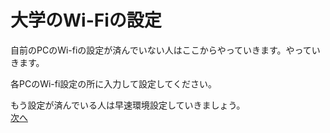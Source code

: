 # 大学のWi-Fiの設定  
自前のPCのWi-fiの設定が済んでいない人はここからやっていきます。やっていきます。
  
各PCのWi-fi設定の所に入力して設定してください。  
  
  もう設定が済んでいる人は早速環境設定していきましょう。  
[次へ](https://github.com/Yoshiki-Yamada/ProjectMember2019/blob/master/%2Cintellij_idea_install.md)  
